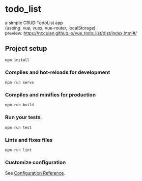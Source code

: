 # todo_list

a simple CRUD TodoList app<br>
(useing: vue, vuex, vue-router, localStorage)<br>
preview: https://nccuian.github.io/vue_todo_list/dist/index.html#/

## Project setup
```
npm install
```

### Compiles and hot-reloads for development
```
npm run serve
```

### Compiles and minifies for production
```
npm run build
```

### Run your tests
```
npm run test
```

### Lints and fixes files
```
npm run lint
```

### Customize configuration
See [Configuration Reference](https://cli.vuejs.org/config/).
